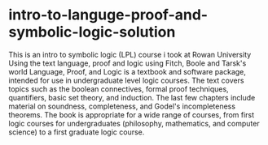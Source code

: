 # intro-to-languge-proof-and-symbolic-logic-solution
This is an intro to symbolic logic (LPL) course i took at Rowan University Using the text language, proof and logic using Fitch, Boole and Tarsk's world
Language, Proof, and Logic is a textbook and software package, intended for use in undergraduate level logic courses. The text covers topics such as the boolean connectives, formal proof techniques, quantifiers, basic set theory, and induction. The last few chapters include material on soundness, completeness, and Godel's incompleteness theorems. The book is appropriate for a wide range of courses, from first logic courses for undergraduates (philosophy, mathematics, and computer science) to a first graduate logic course.
